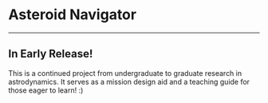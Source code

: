 # Asteroid Navigator
---
In Early Release!
---

This is a continued project from undergraduate to graduate research in astrodynamics. It serves as a mission design aid and a teaching guide for those eager to learn! :)
